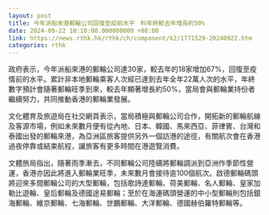 ```yaml
---
layout: post
title: 今年派船來港郵輪公司回復至疫前水平　料年終較去年增長約50%
date: 2024-09-22 10:10:08.000000000 +08:00
link: https://news.rthk.hk/rthk/ch/component/k2/1771529-20240922.htm
categories: rthk
---
```


政府表示，今年派船來港的郵輪公司達30家，較去年的18家增加67%，回復至疫情前的水平。累計非本地郵輪乘客人次經已達到去年全年22萬人次的水平，年終數字預計會隨著郵輪旺季到來，較去年顯著增長約50%，當局會與郵輪業持份者繼續努力，共同推動香港的郵輪業發展。

文化體育及旅遊局在社交網頁表示，當局積極與郵輪公司合作，開拓新的郵輪航線及客源市場，例如未來數月便有從內地、日本、韓國、馬來西亞、菲律賓、台灣和泰國出發的郵輪來港，為亞洲區旅客提供另外一個訪港的途徑，有關航次會在香港過夜停靠或結束航程，讓旅客有更多時間在港遊覽消費。

文體旅局指出，隨著雨季漸去，不同郵輪公司陸續將郵輪調派到亞洲作季節性營運，香港亦因此將進入郵輪業旺季，未來數月會接待逾100個航次。啟德郵輪碼頭將迎來多間郵輪公司的大型郵輪，包括歌詩達郵輪、荷美郵輪、名人郵輪、皇家加勒比遊輪、皇后郵輪及德國途易郵輪；至於在海運碼頭營運的中小型郵輪則包括銀海郵輪、維京郵輪、七海郵輪、世鵬郵輪、大洋郵輪、德國赫伯羅特郵輪等。
